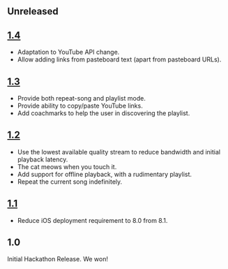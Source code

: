 ## Unreleased

## [1.4][]

* Adaptation to YouTube API change.
* Allow adding links from pasteboard text (apart from pasteboard URLs).

## [1.3][]

* Provide both repeat-song and playlist mode.
* Provide ability to copy/paste YouTube links.
* Add coachmarks to help the user in discovering the playlist.

## [1.2][]

* Use the lowest available quality stream to reduce bandwidth and
  initial playback latency.
* The cat meows when you touch it.
* Add support for offline playback, with a rudimentary playlist.
* Repeat the current song indefinitely.

## [1.1][]

- Reduce iOS deployment requirement to 8.0 from 8.1.

## 1.0

Initial Hackathon Release. We won!

[1.1]: https://github.com/mx4492/wily/releases/tag/1.1
[1.2]: https://github.com/mx4492/wily/releases/tag/1.2
[1.3]: https://github.com/mx4492/wily/releases/tag/1.3
[1.4]: https://github.com/mx4492/wily/releases/tag/1.4
